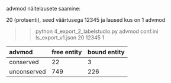 

advmod näitelausete saamine:

20 (protsenti), seed väärtusega 12345 ja laused kus on 1 advmod

>> python 4_export_2_labelstudio.py advmod conf.ini ls_export_v1.json 20 12345 1

| advmod| free entity | bound entity |
|:-------|:---|:---|
| conserved              | 22   | 3   |
| unconserved            | 749  | 226 |

